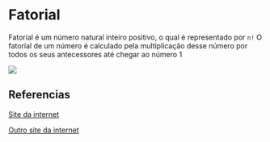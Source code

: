 # Fatorial

Fatorial é um número natural inteiro positivo, o qual é representado por `n!` O fatorial de um número é calculado pela multiplicação desse número por todos os seus antecessores até chegar ao número 1

![](https://theedge.com.hk/wp-content/uploads/2017/06/Factorial.png)

## Referencias

[Site da internet](https://www.todamateria.com.br/fatorial/#:~:text=Fatorial%20%C3%A9%20um%20n%C3%BAmero%20natural,at%C3%A9%20chegar%20ao%20n%C3%BAmero%201.)


[Outro site da internet](https://theedge.com.hk/fun-facts-about-factorials/)
